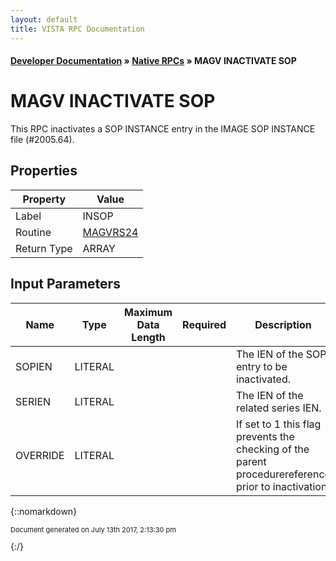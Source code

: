 ```yaml
---
layout: default
title: VISTA RPC Documentation
---
```


#### [Developer Documentation](../index) &#187; [Native RPCs](TableOfContents) &#187; MAGV INACTIVATE SOP<br/>
# MAGV INACTIVATE SOP

This RPC inactivates a SOP INSTANCE entry in the IMAGE SOP INSTANCE file (#2005.64).

## Properties

Property | Value
--- | ---
Label | INSOP
Routine | [MAGVRS24](http://code.osehra.org/dox/Routine_MAGVRS24_source.html)
Return Type | ARRAY


## Input Parameters

Name | Type | Maximum Data Length | Required | Description
--- | --- | --- | --- | ---
SOPIEN | LITERAL |  |  | The IEN of the SOP entry to be inactivated.
SERIEN | LITERAL |  |  | The IEN of the related series IEN.
OVERRIDE | LITERAL |  |  | If set to 1 this flag prevents the checking of the parent procedurereference prior to inactivation.



{::nomarkdown} <br/><p style="font-size: 11px">Document generated on July 13th 2017, 2:13:30 pm</p>{:/}